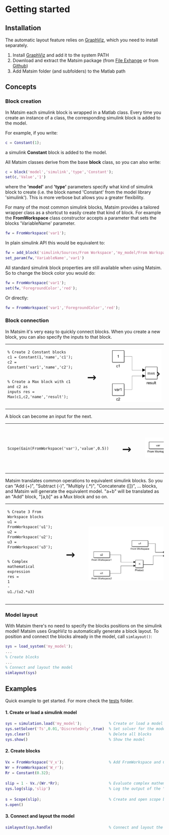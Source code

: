 ﻿# Getting started

## Installation

The automatic layout feature relies on [GraphViz](https://www.graphviz.org/), which you need to install separately.

1. Install [GraphViz](https://www.graphviz.org/download/) and add it to the system PATH
2. Download and extract the Matsim package (from [File Exhange](https://it.mathworks.com/matlabcentral/fileexchange/68436-matsim) or from [Github](https://github.com/gave92/Matsim/archive/master.zip))
3. Add Matsim folder (and subfolders) to the Matlab path

## Concepts

### Block creation
In Matsim each simulink block is wrapped in a Matlab class. Every time you create an instance of a class, the corresponding simulink block is added to the model.

For example, if you write:
```matlab
c = Constant(1);
```
a simulink **Constant** block is added to the model.

All Matsim classes derive from the base **block** class, so you can also write:
```matlab
c = block('model','simulink','type','Constant');
set(c,'Value','1')
```
where the **'model'** and **'type'** parameters specify what kind of simulink block to create (i.e. the block named 'Constant' from the model library 'simulink'). This is more verbose but allows you a greater flexibility.

For many of the most common simulink blocks, Matsim provides a tailored wrapper class as a shortcut to easily create that kind of block. For example the **FromWorkspace** class constructor accepts a parameter that sets the blocks 'VariableName' parameter.
```matlab
fw = FromWorkspace('var1');
```
In plain simulink API this would be equivalent to:
```matlab
fw = add_block('simulink/Sources/From Workspace','my_model/From Workspace');
set_param(fw,'VariableName','var1')
```

All standard simulink block properties are still available when using Matsim. So to change the block color you would do:
```matlab
fw = FromWorkspace('var1');
set(fw,'ForegroundColor','red');
```
Or directly:
```matlab
fw = FromWorkspace('var1','ForegroundColor','red');
```

### Block connection
In Matsim it's very easy to quickly connect blocks. When you create a new block, you can also specify the inputs to that block.

<table>
<tr style="background: none;">
<td>
<pre class="  language-matlab"><code class="  language-matlab"><span class="token comment">% Create 2 Constant blocks</span>
c1 <span class="token operator">=</span> <span class="token function">Constant</span><span class="token punctuation">(</span><span class="token number">1</span><span class="token punctuation">,</span><span class="token string">'name'</span><span class="token punctuation">,</span><span class="token string">'c1'</span><span class="token punctuation">)</span><span class="token punctuation">;</span>
c2 <span class="token operator">=</span> <span class="token function">Constant</span><span class="token punctuation">(</span><span class="token string">'var1'</span><span class="token punctuation">,</span><span class="token string">'name'</span><span class="token punctuation">,</span><span class="token string">'c2'</span><span class="token punctuation">)</span><span class="token punctuation">;</span>

<span class="token comment">% Create a Max block with c1 and c2 as inputs</span>
res <span class="token operator">=</span> <span class="token function">Max</span><span class="token punctuation">(</span>c1<span class="token punctuation">,</span>c2<span class="token punctuation">,</span><span class="token string">'name'</span><span class="token punctuation">,</span><span class="token string">'result'</span><span class="token punctuation">)</span><span class="token punctuation">;</span></code></pre>
</td>
<td><pre style="font-size: 48px;">&nbsp;&#8594;&nbsp;</pre></td>
<td><pre>
<img src="images/quickstart/connect_1.PNG" style="min-width: 150px"/>
</pre></td>
</table>

A block can become an input for the next.

<table>
<tr style="background: none;">
<td>
<pre class="  language-matlab"><code class="  language-matlab"><span class="token function">Scope</span><span class="token punctuation">(</span><span class="token function">Gain</span><span class="token punctuation">(</span><span class="token function">FromWorkspace</span><span class="token punctuation">(</span><span class="token string">'var'</span><span class="token punctuation">)</span><span class="token punctuation">,</span><span class="token string">'value'</span><span class="token punctuation">,</span><span class="token number">0.5</span><span class="token punctuation">)</span><span class="token punctuation">)</span></code></pre>
</td>
<td><pre style="font-size: 48px;">&nbsp;&#8594;&nbsp;</pre></td>
<td><pre>
<img src="images/quickstart/connect_2.PNG" style="min-width: 250px"/>
</pre></td>
</tr>
</table>

Matsim translates common operations to equivalent simulink blocks. So you can "Add (+)", "Subtract (-)", "Multiply (.*)", "Concatenate ([])", ... blocks, and Matsim will generate the equivalent model. "a+b" will be translated as an "Add" block, "[a,b]" as a Mux block and so on.

<table>
<tr style="background: none;">
<td>
<pre class="  language-matlab"><code class="  language-matlab"><span class="token comment">% Create 3 From Workspace blocks</span>
u1 <span class="token operator">=</span> <span class="token function">FromWorkspace</span><span class="token punctuation">(</span><span class="token string">'u1'</span><span class="token punctuation">)</span><span class="token punctuation">;</span>
u2 <span class="token operator">=</span> <span class="token function">FromWorkspace</span><span class="token punctuation">(</span><span class="token string">'u2'</span><span class="token punctuation">)</span><span class="token punctuation">;</span>
u3 <span class="token operator">=</span> <span class="token function">FromWorkspace</span><span class="token punctuation">(</span><span class="token string">'u3'</span><span class="token punctuation">)</span><span class="token punctuation">;</span>

<span class="token comment">% Complex mathematical expression</span>
res <span class="token operator">=</span> <span class="token number">1</span> <span class="token operator">-</span> u1<span class="token operator">./</span><span class="token punctuation">(</span>u2<span class="token operator">.*</span>u3<span class="token punctuation">)</span></code></pre>
</td>
<td><pre style="font-size: 48px;">&nbsp;&#8594;&nbsp;</pre></td>
<td><pre>
<img src="images/quickstart/connect_3.PNG" style="min-width: 350px"/>
</pre></td>
</tr>
</table>

### Model layout
With Matsim there's no need to specify the blocks positions on the simulink model! Matsim uses GraphViz to automatically generate a block layout. To position and connect the blocks already in the model, call `simlayout()`:

```matlab
sys = load_system('my_model');
...
% Create blocks
...
% Connect and layout the model
simlayout(sys)
```

## Examples

Quick example to get started. For more check the [tests](https://github.com/gave92/Matsim/tree/master/tests) folder.

#### 1. Create or load a simulink model

```matlab
sys = simulation.load('my_model');            % Create or load a model named 'my_model'
sys.setSolver('Ts',0.01,'DiscreteOnly',true)  % Set solver for the model
sys.clear()                                   % Delete all blocks
sys.show()                                    % Show the model
```

#### 2. Create blocks

```matlab
Vx = FromWorkspace('V_x');                    % Add FromWorkspace and Constant blocks
Wr = FromWorkspace('W_r');
Rr = Constant(0.32);

slip = 1 - Vx./(Wr.*Rr);                      % Evaluate complex mathematical expression
sys.log(slip,'slip')                          % Log the output of the "slip" block

s = Scope(slip);                              % Create and open scope block
s.open()
```

#### 3. Connect and layout the model

```matlab
simlayout(sys.handle)                         % Connect and layout the model
```
